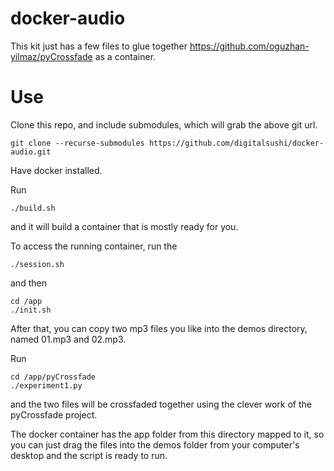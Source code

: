 # docker-audio

This kit just has a few files to glue together https://github.com/oguzhan-yilmaz/pyCrossfade
as a container.

# Use

Clone this repo, and include submodules, which will grab the above git url.

```
git clone --recurse-submodules https://github.com/digitalsushi/docker-audio.git
```

Have docker installed. 

Run 

```
./build.sh
```

and it will build a container that is mostly ready for you.

To access the running container, run the

```
./session.sh
```

and then

```
cd /app
./init.sh
```

After that, you can copy two mp3 files you like into the demos directory, named 01.mp3 and 02.mp3. 

Run 
```
cd /app/pyCrossfade
./experiment1.py
```

and the two files will be crossfaded together using the clever work of the pyCrossfade project.

The docker container has the app folder from this directory mapped to it, so you can just drag the files
into the demos folder from your computer's desktop and the script is ready to run.
